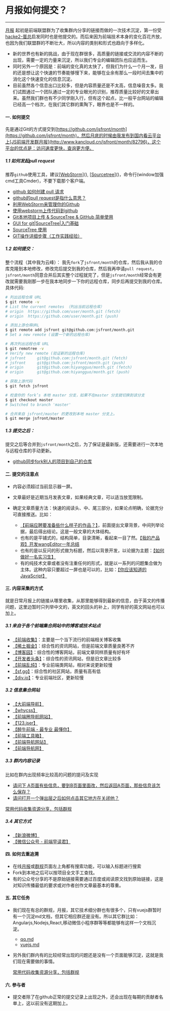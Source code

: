 # 月报如何提交？

---

[月报](https://github.com/jsfront/month) 起初是前端联盟群为了收集群内分享的链接而做的一次技术沉淀，第一份受[hacke2-蛋总](http://www.hacke2.cn/)启发同时也是他提交的。而后来因为前端技术本身的变化百花齐放，也因为我们联盟群的不断壮大，所以内容的类别和形式也趋向于多样化。

- 新的世界也有新的挑战，由于现在群很多，高质量的链接或交流的内容不断的出现，需要一定的力量来沉淀，所以我们专业的编辑团队也应运而生。
- 同时另外一个原因是：前端的变化真的太快了，但我们为什么一个月一发，目的还是想让这个快速的节奏能够慢下来，能够在业余有那么一段时间去集中的消化这个快速变化的信息沉淀。
- 目前虽然各个信息出口比较多，但是内容质量还是不太高，信息噪音太多。我们试图通过一个团队通过一定的专业眼光的识别，推荐质量比较好的文章出来。虽然我们群也有不少同学刚入行，但有这个起点，比一般平台网站的编辑已经高一个档次，在我们其它群的熏陶下，眼界也是不一样的。

#### 一. 如何提交
先是通过Git的方式提交到[https://github.com/jsfront/month](https://github.com/jsfront/month)，然后月底的时候由我发布到国内看云平台上[JS前端开发群月报](http://www.kancloud.cn/jsfront/month/82796)，这个平台的优点是：访问速度更快，查询更方便。

##### 1.1 如何发起pull request

推荐`github`使用工具，建议[[WebStorm][webstorm-download]](), [[Sourcetree][sourcetree-download]]()，命令行(window加强cmd工具Cmder)，不要下载那个客户端。

- [github 如何创建 pull 请求](https://github.com/waylau/github-help/blob/master/Creating%20a%20pull%20request%20%E5%88%9B%E5%BB%BA%20pull%20%E8%AF%B7%E6%B1%82.md)
- [github的pull request是指什么意思？](https://www.zhihu.com/question/21682976)
- [利用WebStorm来管理你的Github](http://www.mrfangge.com/how-to-use-webstorm-to-manage-your-github/)
- [使用webstorm上传代码到github](http://www.jianshu.com/p/752613f4b1c9)
- [Git本地项目上传 & SourceTree & GitHub 简单使用](http://www.blogs8.cn/posts/Au2te07)
- [GUI for git|SourceTree|入门基础](http://www.jianshu.com/p/be9f0484af9d)
- [SourceTree 使用](http://blog.sina.com.cn/s/blog_a3c770670102uywk.html)
- [GIT操作详细步骤（工作实践经验）](http://www.jianshu.com/p/60fac8b97465)


##### 1.2 如何提交：

整个流程（其中我为云峰）：
我先`fork`了`jsfront/month`的仓库，然后我从我的仓库克隆到本地修改，修改完后提交到我的仓库，然后我再申请`pull request`，`jsfront/month`同意合并后其实整个过程就完了，但是`jsfront/month`经常会有更改就需要我刚那一步在我本地同步一下你的远程仓库，同步后再提交到我的仓库。
具体代码:
```bash
# 列出远程仓库 URL
$ git remote -v
# List the current remotes （列出当前远程仓库）
# origin  https://github.com/user/month.git (fetch)
# origin  https://github.com/user/month.git (push)

# 添加上游仓库URL
$ git remote add jsfront git@github.com:jsfront/month.git
# Set a new remote (设置一个新的远程仓库)

# 再次列出远程仓库 URL
$ git remotree -v
# Verify new remote (验证新的远程仓库)
# jsfront     git@github.com:jsfront/month.git (fetch)
# jsfront     git@github.com:jsfront/month.git (push)
# origin      git@github.com:hiyangguo/month.git (fetch)
# origin      git@github.com:hiyangguo/month.git (push)

# 获取上游代码
$ git fetch jsfront

# 检查你的 fork’s 本地 master 分支，如果不在master 分支就切换到该分支
$ git checkout master
# Switched to branch 'master'

# 合并来自 jsfront/master 的更改到本地 master 分支上。
$ git merge jsfront/master
```

##### 1.3 提交之后：

提交之后等合并到`jsfront/month`之后，为了保证是最新版，还需要进行一次本地与远程仓库的手动更新。

- [github同步fork别人的项目到自己的仓库](https://segmentfault.com/a/1190000003703918)


#### 二. 提交的注意点

- 内容必须超过当前显示器一屏。
- 文章最好是近期当月发表文章，如果经典文章，可以适当放宽限制。
- 确定文章质量方法：快速的阅读头、中、尾三部分，如果论点明确，论据充分可直接推送。比如：

    - [【前端应聘要准备些什么样子的作品？】](http://www.cnblogs.com/jikey/p/4922595.html)，前面提出文章背景，中间列举论据，最后得出结论。这是一般文章的大体结构。
    - 也有的是平铺式的，结构简单，目录清晰，看起来一目了然。[【我的产品观】开发wangEditor一年总结](http://www.cnblogs.com/wangfupeng1988/p/4931999.html)
    - 也有的是以反问的形式做为标题，然后以背景开发，以论据为主题：[【如何做好一名实习生】](http://www.cnblogs.com/hustskyking/p/how-to-be-an-excellent-intern.html)
    - 有的纯技术文章或者没有注重任何的形式，就是以一系列的问题集合做为主体。这种内容只要超过一屏也是可以的，比如：[【你应该知道的JavaScript】](http://youbookee.com/2016/08/30/js-you-should-know/)

#### 三. 内容采集的方式
就是日常月报上的链接从哪里收集，从那里能够得到最新的信息，由于英文的传播问题，这里边暂时只列举中文的，英文的回头的补上，同学有好的英文网站也可以加上。

##### 3.1 来自于各个前端集合网站中的博客或技术站点

- [【前端收集】](https://github.com/jikeytang/front-end-collect)：主要是一个当下流行的前端相关博客收集
- [【稀土掘金】](http://gold.xitu.io/#/)：综合性的资讯网站，但是前端文章质量良莠不齐
- [【博客园】](http://www.cnblogs.com/)：综合性的博客网站，前端文章同样质量有好有坏
- [【开发者头条】](https://toutiao.io/)：综合性的资讯网站，但是旧文章比较多
- [【前端乱炖】](http://www.html-js.com/)：专业前端类网站，相对来说更新较慢
- [【sf.gg】](https://segmentfault.com/)：综合性的社区网站，质量有高有低
- [【div.io】](http://div.io/)：专业前端社区，更新较慢


##### 3.2 信息集合网站

- [【大前端导航】](http://www.daqianduan.com/nav)
- [【whycss】](http://whycss.com/)
- [【前端圈导航网站】](http://sentsin.com/daohang/)
- [【123.jser】](http://123.jser.us/)
- [【醉牛前端 - 最专业  最懂你】](http://f2er.club/)
- [【前端工具箱】](https://www.awesomes.cn/)
- [【前端导航网站】](http://fenav.com/#/index)
- [【前端导航网】](http://jsdig.com/)

##### 3.3 群内内容记录
比如在群内出现频率比较高的问题的提问及实现

- [请问下 A页面有些信息，要到B页面里面改，然后返回A页面，那些信息该怎么保存？]()
- [请问打开一个弹出层之后如何点击其它地方在关闭他？]()

[常用代码收集资源分享，包括群规](https://github.com/jsfront/src)

##### 3.4 其它方式

- [【新浪微博】](http://www.weibo.com)
- [【微信公众号 - 前端早读君】]()

#### 四. 如何去重追溯

- 在线[月报](http://www.kancloud.cn/jsfront/month/82796)或[群规](http://www.kancloud.cn/jikeytang/qq/87646)页面左上角都有搜索功能，可以输入标题进行搜索
- Fork到本地之后可以按项目全文手工查找。
- 有的公众号分享的不是原始链接需要通过百度或阅读原文找到原始链接，这是对知识传播最低的要求或对作者创作文章最基本的尊重。

#### 五. 其它任务

- 我们现在有总的群规，月报，其它技术细分群也有很多个，只有vuejs群暂时有一个沉淀md文档，但其它相应群还是没有。所以其它群比如：Angularjs,Nodejs,React,移动微信小程序群等等都能够有这样一个文档沉淀。

    - [qq.md](https://github.com/jsfront/src/blob/master/qq.md)
    - [vuejs.md](https://github.com/jsfront/src/blob/master/vuejs.md)

- 另外我们群内有的比较经常出现的问题还是没有一个页面能够沉淀，这就是我们现在需要做的事情。

    [常用代码收集资源分享，包括群规](https://github.com/jsfront/src)

#### 六. 参与者

- 提交者除了在github正常的提交记录上出现之外，还会出现在每期的贡献者名单上，这以前没有这期加上。


[webstorm-download]:https://www.jetbrains.com/webstorm/
[sourcetree-download]:https://www.sourcetreeapp.com/
